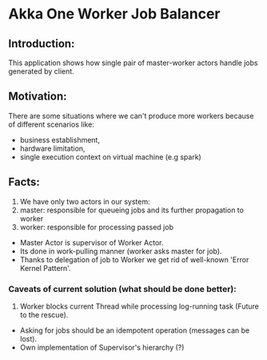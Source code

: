 # Akka One Worker Job Balancer

## Introduction:
This application shows how single pair of master-worker actors handle jobs generated by client.

## Motivation:
There are some situations where we can't produce more workers because of different scenarios like:
- business establishment,
- hardware limitation,
- single execution context on virtual machine (e.g spark)

## Facts:
1. We have only two actors in our system:
  1. master: responsible for queueing jobs and its further propagation to worker
  2. worker: responsible for processing passed job
* Master Actor is supervisor of Worker Actor.
* Its done in work-pulling manner (worker asks master for job).
* Thanks to delegation of job to Worker we get rid of well-known 'Error Kernel Pattern'.

### Caveats of current solution (what should be done better):
1. Worker blocks current Thread while processing log-running task (Future to the rescue).
- Asking for jobs should be an idempotent operation (messages can be lost).
- Own implementation of Supervisor's hierarchy (?)